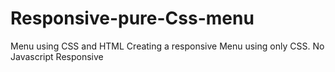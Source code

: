 # Responsive-pure-Css-menu
Menu using CSS and HTML
Creating a responsive Menu using only CSS.
No Javascript
Responsive
